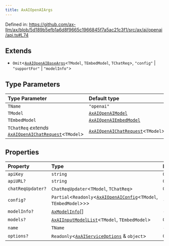 ```yaml
---
title: AxAIOpenAIArgs
---
```


Defined in: https://github.com/ax-llm/ax/blob/5d189b5efb1a6d8f9665c1966845f7a5ac21c3f1/src/ax/ai/openai/api.ts#L74

## Extends

- `Omit`\<[`AxAIOpenAIBaseArgs`](/api/#03-apidocs/interfaceaxaiopenaibaseargs)\<`TModel`, `TEmbedModel`, `TChatReq`\>, `"config"` \| `"supportFor"` \| `"modelInfo"`\>

## Type Parameters

| Type Parameter | Default type |
| :------ | :------ |
| `TName` | `"openai"` |
| `TModel` | [`AxAIOpenAIModel`](/api/#03-apidocs/enumerationaxaiopenaimodel) |
| `TEmbedModel` | [`AxAIOpenAIEmbedModel`](/api/#03-apidocs/enumerationaxaiopenaiembedmodel) |
| `TChatReq` *extends* [`AxAIOpenAIChatRequest`](/api/#03-apidocs/typealiasaxaiopenaichatrequest)\<`TModel`\> | [`AxAIOpenAIChatRequest`](/api/#03-apidocs/typealiasaxaiopenaichatrequest)\<`TModel`\> |

## Properties

| Property | Type | Inherited from |
| :------ | :------ | :------ |
| <a id="apiKey"></a> `apiKey` | `string` | `Omit.apiKey` |
| <a id="apiURL"></a> `apiURL?` | `string` | `Omit.apiURL` |
| <a id="chatReqUpdater"></a> `chatReqUpdater?` | `ChatReqUpdater`\<`TModel`, `TChatReq`\> | `Omit.chatReqUpdater` |
| <a id="config"></a> `config?` | `Partial`\<`Readonly`\<[`AxAIOpenAIConfig`](/api/#03-apidocs/typealiasaxaiopenaiconfig)\<`TModel`, `TEmbedModel`\>\>\> | - |
| <a id="modelInfo"></a> `modelInfo?` | [`AxModelInfo`](/api/#03-apidocs/typealiasaxmodelinfo)[] | - |
| <a id="models"></a> `models?` | [`AxAIInputModelList`](/api/#03-apidocs/typealiasaxaiinputmodellist)\<`TModel`, `TEmbedModel`\> | `Omit.models` |
| <a id="name"></a> `name` | `TName` | - |
| <a id="options"></a> `options?` | `Readonly`\<[`AxAIServiceOptions`](/api/#03-apidocs/typealiasaxaiserviceoptions) & `object`\> | `Omit.options` |
